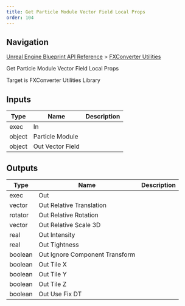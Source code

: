 ```yaml
---
title: Get Particle Module Vector Field Local Props
order: 104
---
```

## Navigation

[Unreal Engine Blueprint API Reference](https://dev.epicgames.com/documentation/en-us/unreal-engine/BlueprintAPI) > [FXConverter Utilities](https://dev.epicgames.com/documentation/en-us/unreal-engine/BlueprintAPI/FXConverterUtilities)

Get Particle Module Vector Field Local Props

Target is FXConverter Utilities Library

## Inputs

| Type | Name | Description |
| --- | --- | --- |
| exec | In |  |
| object | Particle Module |  |
| object | Out Vector Field |  |

## Outputs

| Type | Name | Description |
| --- | --- | --- |
| exec | Out |  |
| vector | Out Relative Translation |  |
| rotator | Out Relative Rotation |  |
| vector | Out Relative Scale 3D |  |
| real | Out Intensity |  |
| real | Out Tightness |  |
| boolean | Out Ignore Component Transform |  |
| boolean | Out Tile X |  |
| boolean | Out Tile Y |  |
| boolean | Out Tile Z |  |
| boolean | Out Use Fix DT |  |

